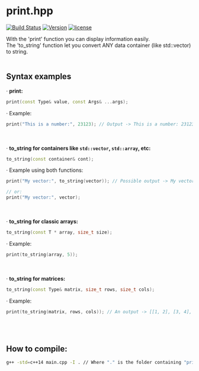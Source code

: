 # print.hpp 

[![Build Status](https://travis-ci.org/illescasDaniel/print.hpp.svg?branch=master)](https://travis-ci.org/illescasDaniel/print.hpp)
[![Version](https://img.shields.io/badge/version-v1.5-green.svg)](https://github.com/illescasDaniel/print.hpp/releases)
[![license](https://img.shields.io/github/license/mashape/apistatus.svg?maxAge=2592000)](https://github.com/illescasDaniel/print.hpp/blob/master/LICENCE)  

With the 'print' function you can display information easily.  
The 'to_string' function let you convert ANY data container (like std::vector) to string.
<br></br>

Syntax examples
-----

· **print:**  
```c++
print(const Type& value, const Args& ...args);
```

· Example:  
```c++
print("This is a number:", 23123); // Output -> This is a number: 23123
```

<br></br>
· **to_string for containers like `std::vector`, `std::array`, etc:**  
```c++
to_string(const container& cont); 
```

· Example using both functions:  
```c++
print("My vector:", to_string(vector)); // Possible output -> My vector: [1, 2, 3]

// or:
print("My vector:", vector);
```

<br></br>
· **to_string for classic arrays:**  
```c++
to_string(const T * array, size_t size);
```

· Example:  
```c++
print(to_string(array, 5));
```

<br></br>
· **to_string for matrices:**  
```c++
to_string(const Type& matrix, size_t rows, size_t cols);
```

· Example:  
```c++
print(to_string(matrix, rows, cols)); // An output -> [[1, 2], [3, 4], [5, 6]]
```

<br></br>
How to compile:
-----
```bash
g++ -std=c++14 main.cpp -I . // Where "." is the folder containing "print.hpp"
```
